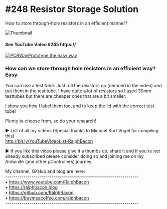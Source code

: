 # #248 Resistor Storage Solution
How to store through-hole resistors in an efficient manner?

![Thumbnail](https://user-images.githubusercontent.com/20911308/186482344-b6bd2c73-a1dd-4786-8f1a-2b95de9f9679.png)  
#### See YouTube Video #245 https://

[![PCBWayPrototype the easy way](https://user-images.githubusercontent.com/20911308/185422574-52a4e7db-c680-4dd2-87be-1f1dd1db6a65.gif "PCBWay - up to 20% Discount on 4 & 6-layer PCBs")](https://pcbway.com/)  

### How can we store through hole resistors in an efficient way? Easy.

You can use a test tube. Just roll the resistors up (demoed in the video) and put them in the test tube. I have quite a lot of resistors so I used 30mm testtubes but there are cheaper ones that are a bit smaller.

I show you how I label them too, and to keep the lid with the correct test tube! 

Plenty to choose from, so do your research!

► List of all my videos
(Special thanks to Michael Kurt Vogel for compiling this)  
http://bit.ly/YouTubeVideoList-RalphBacon

► If you like this video please give it a thumbs up, share it and if you're not already subscribed please consider doing so and joining me on my Arduinite (and other μControllers) journey

My channel, GitHub and blog are here:  
\------------------------------------------------------------------  
• https://www.youtube.com/RalphBacon  
• https://ralphbacon.blog  
• https://github.com/RalphBacon  
• https://buymeacoffee.com/ralphbacon  
\------------------------------------------------------------------

